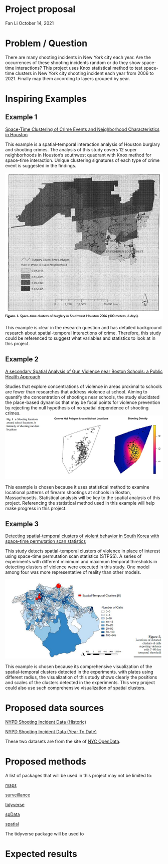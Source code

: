 Project proposal
================
Fan Li
October 14, 2021

# Problem / Question

There are many shooting incidents in New York city each year. Are the
occurrences of these shooting incidents random or do they show
space-time interactions? This project uses Knox statistical method to
test space-time clusters in New York city shooting incident each year
from 2006 to 2021. Finally map them according to layers grouped by year.

# Inspiring Examples

## Example 1

[Space-Time Clustering of Crime Events and Neighborhood Characteristics
in
Houston](https://heinonline-org.gate.lib.buffalo.edu/HOL/Page?lname=&public=false&collection=journals&handle=hein.journals/crmrev40&men_hide=false&men_tab=toc&kind=&page=340)

This example is a spatial-temporal interaction analysis of Houston
burglary and shooting crimes. The analysis of this study covers 12 super
neighborhoods in Houston’s southwest quadrant with Knox method for
space-time interaction. Unique clustering signatures of each type of
crime event is suggested in the findings.

![example01_screenshot](https://github.com/GEO511-2021/2021_case_studies-FanLukeLi/blob/master/week_07/example01.jpg)

This example is clear in the research question and has detailed
background research about spatial-temporal interactions of crime.
Therefore, this study could be referenced to suggest what variables and
statistics to look at in this project.

## Example 2

[A secondary Spatial Analysis of Gun Violence near Boston Schools: a
Public Health
Approach](https://openurl-ebsco-com.gate.lib.buffalo.edu/linksvc/linking.aspx?sid=mnh&volume=95&custid=s8461472&date=2018-6&spage=344&issn=1099-3460&stitle=&genre=article&issue=3&authtype=ip%2Cuid&title=Journal+of+urban+health.&epage=360)

Studies that explore concentrations of violence in areas proximal to
schools are fewer than researches that address violence at school.
Aiming to quantify the concentration of shootings near schools, the
study elucidated the place-based dynamics that may be focal points for
violence prevention by rejecting the null hypothesis of no spatial
dependence of shooting crimes.
![example02_screenshot](https://github.com/GEO511-2021/2021_case_studies-FanLukeLi/blob/master/week_07/example02.jpg)

This example is chosen because it uses statistical method to examine
locational patterns of firearm shootings at schools in Boston,
Massachusetts. Statistical analysis will be key to the spatial analysis
of this project. Referencing the statistical method used in this example
will help make progress in this project.

## Example 3

[Detecting spatial-temporal clusters of violent behavior in South Korea
with space-time permutation scan
statistics](https://www-emerald-com.gate.lib.buffalo.edu/insight/content/doi/10.1108/PIJPSM-07-2018-0085/full/html)

This study detects spatial-temporal clusters of violence in place of
interest using space-time permutation scan statistics (STPSS). A series
of experiments with different minimum and maximum temporal thresholds in
detecting clusters of violence were executed in this study. One model
among four was more representative of reality than other models.

![example03_screenshot](https://github.com/GEO511-2021/2021_case_studies-FanLukeLi/blob/master/week_07/example03.JPG)

This example is chosen because its comprehensive visualization of the
spatial-temporal clusters detected in the experiments. with plates using
different radius, the visualization of this study shows clearly the
positions and scales of the clusters detected in the experiments. This
very project could also use such comprehensive visualization of spatial
clusters.

# Proposed data sources

[NYPD Shooting Incident Data
(Historic)](https://data.cityofnewyork.us/Public-Safety/NYPD-Shooting-Incident-Data-Historic-/833y-fsy8)

[NYPD Shooting Incident Data (Year To
Date)](https://data.cityofnewyork.us/Public-Safety/NYPD-Shooting-Incident-Data-Year-To-Date-/5ucz-vwe8)

These two datasets are from the site of [NYC
OpenData](https://opendata.cityofnewyork.us/).

# Proposed methods

A list of packages that will be used in this project may not be limited
to:

[maps](https://cran.r-project.org/web/packages/maps/)

[surveillance](https://cran.r-project.org/web/packages/surveillance)

[tidyverse](https://www.tidyverse.org/packages/)

[spData](https://cran.r-project.org/web/packages/spData/index.html)

[spatial](https://www.tidyverse.org/packages/)

The tidyverse package will be used to

# Expected results
